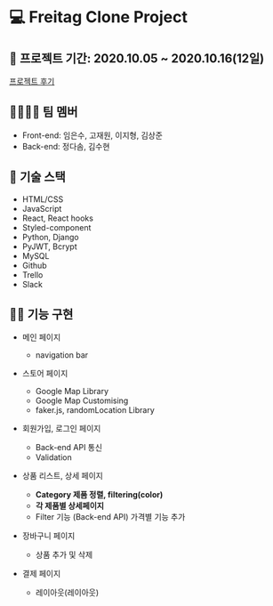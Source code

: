 # 💻 Freitag Clone Project

## 📅 프로젝트 기간: 2020.10.05 ~ 2020.10.16(12일)
[프로젝트 후기](https://velog.io/@realryankim/위코드-2차-프로젝트-후기)

## 👩‍💻👨‍💻 팀 멤버
* Front-end: 임은수, 고재원, 이지형, 김상준
* Back-end: 정다솜, 김수현

## 🎵 기술 스택
* HTML/CSS
* JavaScript
* React, React hooks
* Styled-component
* Python, Django
* PyJWT, Bcrypt
* MySQL
* Github
* Trello
* Slack

## 🤹‍♀️ 기능 구현
* 메인 페이지
  * navigation bar
  
* 스토어 페이지
  * Google Map Library
  * Google Map Customising
  * faker.js, randomLocation Library
  
* 회원가입, 로그인 페이지
  * Back-end API 통신
  * Validation
  
* 상품 리스트, 상세 페이지
  * <b>Category 제품 정렬, filtering(color)</b>
  * <b>각 제품별 상세페이지</b>
  * Filter 기능 (Back-end API) 가격별 기능 추가
  
* 장바구니 페이지
  * 상품 추가 및 삭제
  
* 결제 페이지
  * 레이아웃(레이아웃)

